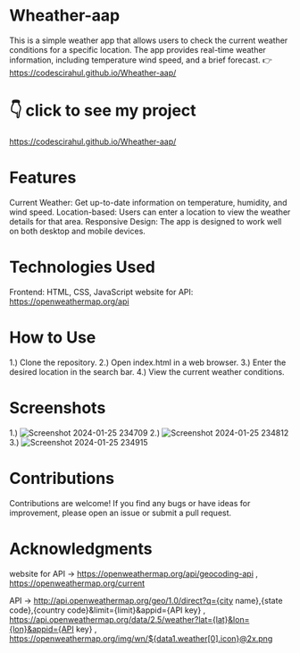 # Wheather-aap
This is a simple weather app that allows users to check the current weather conditions for a specific location. The app provides real-time weather information, including temperature wind speed, and a brief forecast. 👉   https://codescirahul.github.io/Wheather-aap/

# 👇 click to see my project
https://codescirahul.github.io/Wheather-aap/

# Features
Current Weather: Get up-to-date information on temperature, humidity, and wind speed.
Location-based: Users can enter a location to view the weather details for that area.
Responsive Design: The app is designed to work well on both desktop and mobile devices.

# Technologies Used
Frontend: HTML, CSS, JavaScript
website for API: https://openweathermap.org/api

# How to Use
1.) Clone the repository.
2.) Open index.html in a web browser.
3.) Enter the desired location in the search bar.
4.) View the current weather conditions.

# Screenshots
1.) ![Screenshot 2024-01-25 234709](https://github.com/CodeSciRahul/Wheather-aap/assets/142343501/6e6d5e21-4357-4a00-ae15-39a84071f7d2)
2.) ![Screenshot 2024-01-25 234812](https://github.com/CodeSciRahul/Wheather-aap/assets/142343501/51194baf-a853-4681-a628-aa25815efc4b)
3.) ![Screenshot 2024-01-25 234915](https://github.com/CodeSciRahul/Wheather-aap/assets/142343501/eb834523-9a2d-4e69-9b27-128267dcd8ca)

# Contributions
Contributions are welcome! If you find any bugs or have ideas for improvement, please open an issue or submit a pull request.

# Acknowledgments
website for API -> https://openweathermap.org/api/geocoding-api , 
                   https://openweathermap.org/current
                   
API -> http://api.openweathermap.org/geo/1.0/direct?q={city name},{state code},{country code}&limit={limit}&appid={API key} , 
      https://api.openweathermap.org/data/2.5/weather?lat={lat}&lon={lon}&appid={API key} ,
      https://openweathermap.org/img/wn/${data1.weather[0].icon}@2x.png
                   
